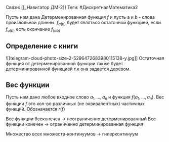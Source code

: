 Связи: [[_Навигатор ДМ-2]]
Теги: #ДискретнаяМатематика2 

Пусть нам дана Детерменированная функция $f$ и пусть a и b - слова произвольной длинны.
$f_{a(b)}$ будет являться остаточной функцией, если $f_{a(b)}$ есть окончание $f_{(ab)}$ 

## Определение с книги
![[telegram-cloud-photo-size-2-5296472683980115138-y.jpg]]
Остаточная функция от детерменированной функции также будет детерминированной функцией т.к она задается деревом.

## Вес функции
Пусть нам дано любое входное слово $a_{1},...,a_{n}$ и функция $f(a_{1},...,a_{n})$. Вес функции $f$ это кол-во различных (не эквивалентных) частичных функций. Обозначается $r(f)$ 

Вес функции бесконечен -> неограниченно детерменированный
Вес функции конечен -> ограниченно детерминированная функция

Множество всех множеств-континуумов -> гиперконтинуум
